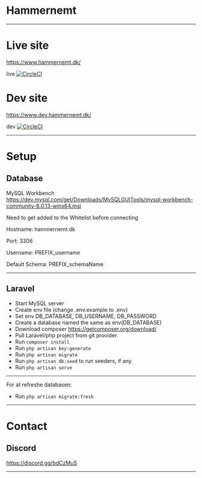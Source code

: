 # Hammernemt
___

# Live site

https://www.hammernemt.dk/

live [![CircleCI](https://circleci.com/gh/huesimon/Hammernemt/tree/master.svg?style=svg)](https://circleci.com/gh/huesimon/Hammernemt/tree/master)

# Dev site 

https://www.dev.hammernemt.dk/

dev [![CircleCI](https://circleci.com/gh/huesimon/Hammernemt/tree/dev.svg?style=svg)](https://circleci.com/gh/huesimon/Hammernemt/tree/dev)
____

# Setup

## Database

MySQL Workbench https://dev.mysql.com/get/Downloads/MySQLGUITools/mysql-workbench-community-8.0.13-winx64.msi

Need to get added to the Whitelist before connecting

Hostname: hammernemt.dk

Port: 3306

Username: PREFIX_username

Default Schema: PREFIX_schemaName
___

## Laravel

- Start MySQL server
- Create env file (change .env.example to .env)
- Set env DB_DATABASE, DB_USERNAME, DB_PASSWORD
- Create a database named the same as env(DB_DATABASE)
- Download composer https://getcomposer.org/download/
- Pull Laravel/php project from git provider.
- Run `composer install`
- Run `php artisan key:generate`
- Run `php artisan migrate`
- Run `php artisan db:seed` to run seeders, if any.
- Run `php artisan serve`
____
For at refreshe databasen:

- Run `php artisan migrate:fresh`
___
# Contact

## Discord 

https://discord.gg/bdCzMuS
____

